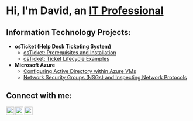 <h1>Hi, I'm David, an <a href="https://linkedin.com/in/Josh">IT Professional</a></h1>

<h2> Information Technology Projects:</h2>

- <b>osTicket (Help Desk Ticketing System)</b>
  - [osTicket: Prerequisites and Installation](https://github.com/DavidSpeight-IT/osticket-prereqs)
  - [osTicket: Ticket Lifecycle Examples](https://github.com/DavidSpeight-IT/ticket-lifecycle)
- <b>Microsoft Azure</b>
  - [Configuring Active Directory within Azure VMs](https://github.com/DavidSpeight-IT/configure-ad)
  - [Network Security Groups (NSGs) and Inspecting Network Protocols](https://github.com/DavidSpeight-IT/azure-network-protocols)

<h2>Connect with me:</h2>

[<img align="left" alt="Josh | Twitter" width="22px" src="https://cdn.jsdelivr.net/npm/simple-icons@v3/icons/twitter.svg" />][twitter]
[<img align="left" alt="Josh | LinkedIn" width="22px" src="https://cdn.jsdelivr.net/npm/simple-icons@v3/icons/linkedin.svg" />][linkedin]
[<img align="left" alt="Josh | Instagram" width="22px" src="https://cdn.jsdelivr.net/npm/simple-icons@v3/icons/instagram.svg" />][instagram]

[twitter]: https://twitter.com/Josh
[instagram]: https://www.instagram.com/Josh
[linkedin]: https://linkedin.com/in/Josh
